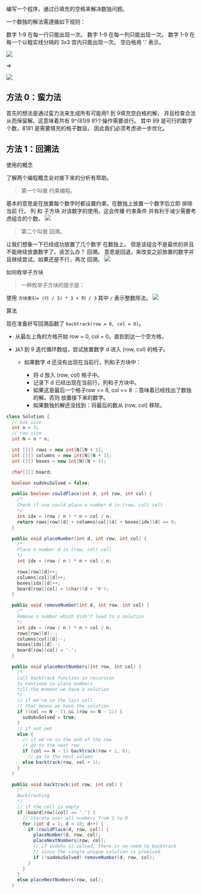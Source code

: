 编写一个程序，通过已填充的空格来解决数独问题。

一个数独的解法需遵循如下规则：

数字 1-9 在每一行只能出现一次。
数字 1-9 在每一列只能出现一次。
数字 1-9 在每一个以粗实线分隔的 3x3 宫内只能出现一次。
空白格用 '.' 表示。

![](https://github.com/lishangzhi/Leetcode-Algorithm-Coding/blob/master/resource/37/Q/1.png)

=>

![](https://github.com/lishangzhi/Leetcode-Algorithm-Coding/blob/master/resource/37/Q/2.png)


## 方法 0：蛮力法
首先的想法是通过蛮力法来生成所有可能用1 到 9填充空白格的解，
并且检查合法从而保留解。这意味着共有 9^{81}9 81个操作需要进行。
其中 99 是可行的数字个数，8181 是需要填充的格子数目。
因此我们必须考虑进一步优化。




## 方法 1：回溯法
使用的概念

了解两个编程概念会对接下来的分析有帮助。

> 第一个叫做 约束编程。

基本的意思是在放置每个数字时都设置约束。在数独上放置一个数字后立即
排除当前 行， 列 和 子方块 对该数字的使用。这会传播 约束条件 并有利于减少需要考虑组合的个数。
![](https://github.com/lishangzhi/Leetcode-Algorithm-Coding/blob/master/resource/37/A/4.png)


> 第二个叫做 回溯。

让我们想象一下已经成功放置了几个数字
在数独上。
但是该组合不是最优的并且不能继续放置数字了。该怎么办？ 回溯。
意思是回退，来改变之前放置的数字并且继续尝试。如果还是不行，再次 回溯。
![](https://github.com/lishangzhi/Leetcode-Algorithm-Coding/blob/master/resource/37/A/5.png)



如何枚举子方块

> 一种枚举子方块的提示是：

使用 `方块索引= (行 / 3) * 3 + 列 / 3`
其中 `/` 表示整数除法。
![](https://github.com/lishangzhi/Leetcode-Algorithm-Coding/blob/master/resource/37/A/6.png)



算法

现在准备好写回溯函数了
`backtrack(row = 0, col = 0)`。

- 从最左上角的方格开始 row = 0, col = 0。直到到达一个空方格。

- 从1 到 9 迭代循环数组，尝试放置数字 d 进入 (row, col) 的格子。

    - 如果数字 d 还没有出现在当前行，列和子方块中：

        - 将 d 放入 (row, col) 格子中。
        - 记录下 d 已经出现在当前行，列和子方块中。
        - 如果这是最后一个格子row == 8, col == 8 ：意味着已经找出了数独的解。否则 放置接下来的数字。
        - 如果数独的解还没找到：将最后的数从 (row, col) 移除。
```java
class Solution {
  // box size
  int n = 3;
  // row size
  int N = n * n;

  int [][] rows = new int[N][N + 1];
  int [][] columns = new int[N][N + 1];
  int [][] boxes = new int[N][N + 1];

  char[][] board;

  boolean sudokuSolved = false;

  public boolean couldPlace(int d, int row, int col) {
    /*
    Check if one could place a number d in (row, col) cell
    */
    int idx = (row / n ) * n + col / n;
    return rows[row][d] + columns[col][d] + boxes[idx][d] == 0;
  }

  public void placeNumber(int d, int row, int col) {
    /*
    Place a number d in (row, col) cell
    */
    int idx = (row / n ) * n + col / n;

    rows[row][d]++;
    columns[col][d]++;
    boxes[idx][d]++;
    board[row][col] = (char)(d + '0');
  }

  public void removeNumber(int d, int row, int col) {
    /*
    Remove a number which didn't lead to a solution
    */
    int idx = (row / n ) * n + col / n;
    rows[row][d]--;
    columns[col][d]--;
    boxes[idx][d]--;
    board[row][col] = '.';
  }

  public void placeNextNumbers(int row, int col) {
    /*
    Call backtrack function in recursion
    to continue to place numbers
    till the moment we have a solution
    */
    // if we're in the last cell
    // that means we have the solution
    if ((col == N - 1) && (row == N - 1)) {
      sudokuSolved = true;
    }
    // if not yet
    else {
      // if we're in the end of the row
      // go to the next row
      if (col == N - 1) backtrack(row + 1, 0);
        // go to the next column
      else backtrack(row, col + 1);
    }
  }

  public void backtrack(int row, int col) {
    /*
    Backtracking
    */
    // if the cell is empty
    if (board[row][col] == '.') {
      // iterate over all numbers from 1 to 9
      for (int d = 1; d < 10; d++) {
        if (couldPlace(d, row, col)) {
          placeNumber(d, row, col);
          placeNextNumbers(row, col);
          // if sudoku is solved, there is no need to backtrack
          // since the single unique solution is promised
          if (!sudokuSolved) removeNumber(d, row, col);
        }
      }
    }
    else placeNextNumbers(row, col);
  }
```
